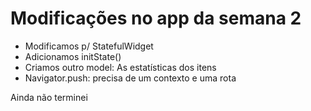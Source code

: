 # Modificações no app da semana 2
- Modificamos p/ StatefulWidget
- Adicionamos initState()
- Criamos outro model: As estatísticas dos itens
- Navigator.push: precisa de um contexto e uma rota

Ainda não terminei
